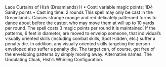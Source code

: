 Lace Curtains of Hish (Dreamlands) H
• Cost:  variable magic points; 1D4 Sanity points
•
 Cast
ing time: 2 rounds
This spell may only be cast in the Dreamlands. Causes strange 
orange and red delicately patterned forms to dance about 
before the caster, who may move them at will up to 10 yards 
per round. The spell costs 3 magic points per round it is 
maintained. If the patterns, 6 feet in diameter, are moved 
to envelop someone, that individual’s visually oriented skills 
(including combat skills, Spot Hidden, etc.) suffer a penalty 
die. In addition, any visually oriented skills targeting the person 
enveloped also suffer a penalty die. The target can, of course, get free of the enveloping patterns by simply moving away. 
Alternative names: The Undulating Cloak, Hish’s Whirling 
Configuration.

